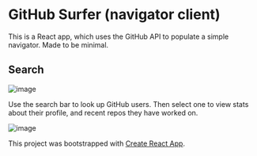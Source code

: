 # GitHub Surfer (navigator client)
This is a React app, which uses the GitHub API to populate a simple navigator. Made to be minimal.

## Search

![image](https://user-images.githubusercontent.com/91920147/219971358-c423ab38-68d3-4b0b-b94e-4ad2f85f47a1.png)

Use the search bar to look up GitHub users. Then select one to view stats about their profile, and recent repos they have worked on.

![image](https://user-images.githubusercontent.com/91920147/219971434-1fb2026f-3440-4de4-bd69-cffde5f699b3.png)

This project was bootstrapped with [Create React App](https://github.com/facebook/create-react-app).
